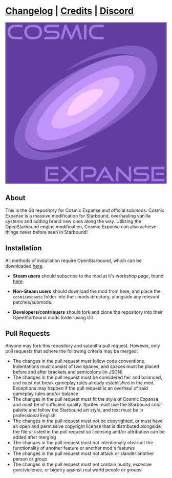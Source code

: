 # [Changelog](CHANGELOG.md) | [Credits](CREDITS.md) | [Discord](https://discord.gg/jQJqkg3VCK)

![logo](.art/logo/logo.png)

## About

This is the Git repository for Cosmic Expanse and official submods. Cosmic Expanse is a massive modification for Starbound, overhauling vanilla systems and adding brand new ones along the way. Utilizing the OpenStarbound engine modification, Cosmic Expanse can also achieve things never before seen in Starbound!

## Installation

All methods of installation require OpenStarbound, which can be downloaded [here](https://github.com/OpenStarbound/OpenStarbound/releases).

- **Steam users** should subscribe to the mod at it's workshop page, found [here](https://www.youtube.com/watch?v=dQw4w9WgXcQ).

- **Non-Steam users** should download the mod from here, and place the ``cosmicexpanse`` folder into their mods directory, alongside any relevant patches/submods.

- **Developers/contribuers** should fork and clone the repository into their OpenStarbound mods folder using Git.

## Pull Requests

Anyone may fork this repository and submit a pull request. However, only pull requests that adhere the following criteria may be merged:
- The changes in the pull request must follow code conventions. Indentations must consist of two spaces, and spaces must be placed before and after brackets and semicolons (in JSON)
- The changes in the pull request must be considered fair and balanced, and must not break gameplay rules already established in the mod. Exceptions may happen if the pull request is an overhaul of said gameplay rules and/or balance
- The changes in the pull request must fit the style of Cosmic Expanse, and must be of sufficient quality. Sprites must use the Starbound color palette and follow the Starbound art style, and text must be in professional English
- The changes in the pull request must not be copyrighted, or must have an open and permissive copyright license that is distributed alongside the file or listed in the pull request so licensing and/or attribution can be added after merging
- The changes in the pull request must not intentionally obstruct the functionality of another feature or another mod's features
- The changes in the pull request must not attack or slander another person or group
- The changes in the pull request must not contain nudity, excesive gore/violence, or bigotry against real world people or groups